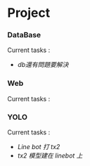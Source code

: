 # Project

### DataBase

Current tasks : 

- *db還有問題要解決*

### Web

Current tasks : 

### YOLO

Current tasks : 

- *Line bot 打 tx2*
- *tx2 模型建在 linebot 上*
